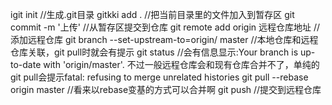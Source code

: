 igit init //生成.git目录
gitkki add . //把当前目录里的文件加入到暂存区
git commit -m '上传' //从暂存区提交到仓库
git remote add origin 远程仓库地址 //添加远程仓库
git branch --set-upstream-to=origin/<branch> master //本地仓库和远程仓库关联，git pull时就会有提示
git status //会有信息显示:Your branch is up-to-date with 'origin/master'.
不过一般远程仓库会和现有仓库合并不了，单纯的git pull会提示fatal: refusing to merge unrelated histories
git pull --rebase origin master //看来以rebase变基的方式可以合并啊
git push	 //提交到远程仓库